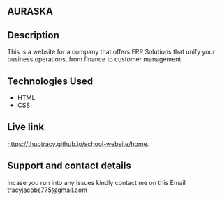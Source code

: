 ## AURASKA

## Description

This is a website for a company that offers ERP Solutions that unify your business operations, from finance to customer management. 

## Technologies Used
* HTML
* CSS

## Live link
https://thuotracy.github.io/school-website/home.

## Support and contact details

Incase you run into any issues kindly contact me on this Email tracyjacobs775@gmail.com
